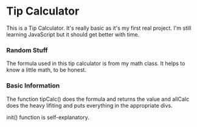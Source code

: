 # Tip Calculator

This is a Tip Calculator. It's really basic as it's my first real project. I'm still learning JavaScript but it should get better with time.

### Random Stuff 

The formula used in this tip calculator is from my math class. It helps to know a little math, to be honest. 

### Basic Information

The function tipCalc() does the formula and returns the value and allCalc does the heavy lifiting and puts everything in the appropriate divs. 

init() function is self-explanatory.
